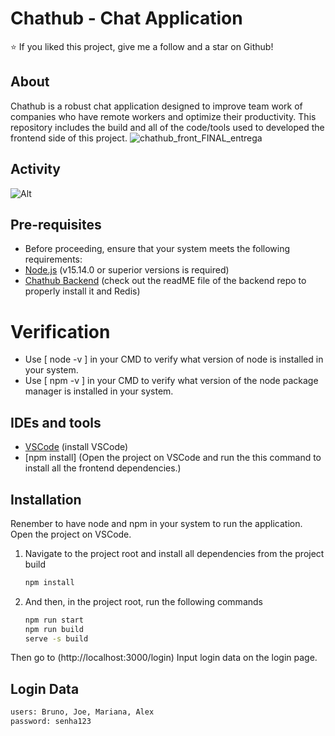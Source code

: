 # Chathub - Chat Application

⭐️ If you liked this project, give me a follow and a star on Github!

## About

Chathub is a robust chat application designed to improve team work of companies who have remote workers and 
optimize their productivity.
This repository includes the build and all of the code/tools used to developed the frontend side of this project.
![chathub_front_FINAL_entrega](https://github.com/user-attachments/assets/f516e9c1-e507-4854-9c44-333a9ba3c367)

## Activity

![Alt](https://repobeats.axiom.co/api/embed/fa6018b5e6e4d34ed883ae8e82182957da285d9c.svg "Repobeats analytics image")

## Pre-requisites
- Before proceeding, ensure that your system meets the following requirements:
- [Node.js](https://nodejs.org/en/download/) (v15.14.0 or superior versions is required)
- [Chathub Backend](https://github.com/BrunoDev2003/ChatHub) (check out the readME file of the backend repo to properly install it and Redis)

 # Verification
  - Use [ node -v ] in your CMD to verify what version of node is installed in your system.
  - Use [ npm -v ] in your CMD to verify what version of the node package manager is installed in your system.

## IDEs and tools
- [VSCode](https://code.visualstudio.com/) (install VSCode)
- [npm install] (Open the project on VSCode and run the this command to install all the frontend dependencies.)


## Installation
Renember to have node and npm in your system to run the application.
Open the project on VSCode.

1. Navigate to the project root and install all dependencies from the project build
   ```bash
   npm install
2. And then, in the project root, run the following commands
   ```bash
   npm run start
   npm run build
   serve -s build

Then go to (http://localhost:3000/login)
Input login data on the login page.

## Login Data
```bash
users: Bruno, Joe, Mariana, Alex
password: senha123



